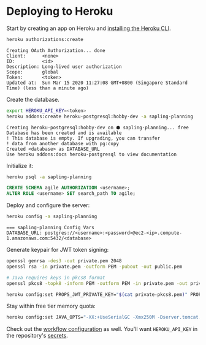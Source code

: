 # Deploying to Heroku

Start by creating an app on Heroku and [installing the Heroku CLI](https://devcenter.heroku.com/articles/heroku-cli).

```sh
heroku authorizations:create
```

```
Creating OAuth Authorization... done
Client:      <none>
ID:          <id>
Description: Long-lived user authorization
Scope:       global
Token:       <token>
Updated at:  Sun Mar 15 2020 11:27:08 GMT+0800 (Singapore Standard Time) (less than a minute ago)
```

Create the database.

```sh
export HEROKU_API_KEY=<token>
heroku addons:create heroku-postgresql:hobby-dev -a sapling-planning
```

```
Creating heroku-postgresql:hobby-dev on ⬢ sapling-planning... free
Database has been created and is available
! This database is empty. If upgrading, you can transfer
! data from another database with pg:copy
Created <database> as DATABASE_URL
Use heroku addons:docs heroku-postgresql to view documentation
```

Initialize it:

```sh
heroku psql -a sapling-planning
```

```sql
CREATE SCHEMA agile AUTHORIZATION <username>;
ALTER ROLE <username> SET search_path TO agile;
```

Deploy and configure the server:

```sh
heroku config -a sapling-planning
```

```
=== sapling-planning Config Vars
DATABASE_URL: postgres://<username>:<password>@ec2-<ip>.compute-1.amazonaws.com:5432/<database>
```

Generate keypair for JWT token signing:

```sh
openssl genrsa -des3 -out private.pem 2048
openssl rsa -in private.pem -outform PEM -pubout -out public.pem

# Java requires keys in pkcs8 format
openssl pkcs8 -topk8 -inform PEM -outform PEM -in private.pem -out private-pkcs8.pem -nocrypt

heroku config:set PROPS_JWT_PRIVATE_KEY="$(cat private-pkcs8.pem)" PROPS_JWT_PUBLIC_KEY="$(cat public.pem)" -a sapling-planning
```

Stay within free tier memory quota:

```sh
heroku config:set JAVA_OPTS="-XX:+UseSerialGC -Xmx250M -Dserver.tomcat.max-threads=5" -a sapling-planning
```

Check out the [workflow configuration](../.github/workflows/main.yml) as well. You'll want `HEROKU_API_KEY` in the repository's [secrets](https://github.com/srcclr/sapling/settings/secrets).
